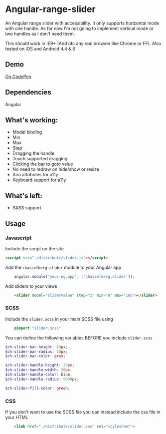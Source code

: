 # Angular-range-slider

An Angular range slider with accessibility. It only supports horizontal mode with one handle. As for now I'm not going to implement vertical mode or two handles as I don't need them.

This should work in IE9+ (And ofc any real browser like Chrome or FF). Also tested on iOS and Android 4.4 & 6

## Demo
[On CodePen](http://codepen.io/anon/pen/gPrVRX)

## Dependencies
Angular

## What's working:
* Model binding
* Min
* Max
* Step
* Dragging the handle
* Touch supported dragging
* Clicking the bar to goto value
* No need to redraw on hide/show or resize
* Aria attributes for a11y
* Keyboard support for a11y

## What's left:
* SASS support

## Usage
### Javascript

Include the script on the site
```html
<script src="./distribute/slider.js"></script>
```

Add the `chasselberg.slider` module to your Angular app
```javascript
    angular.module('your.ng.app', ['chasselberg.slider']);
```
Add sliders to your views
```html
    <slider model="sliderValue" step="2" min="0" max="100"></slider>
```

### SCSS
Include the `slider.scss` in your main SCSS file using
```scss
    @import "slider.scss"
```
You can define the following variables BEFORE you include `slider.scss`
```scss
$ch-slider-bar-height: 10px;
$ch-slider-bar-radius: 10px;
$ch-slider-bar-color: grey;

$ch-slider-handle-height: 20px;
$ch-slider-handle-width: 20px;
$ch-slider-handle-color: blue;
$ch-slider-handle-radius: 9999px;

$ch-slider-fill-color: green;
```
### CSS
If you don't want to use the SCSS file you can instead include the css file in your HTML
```html
    <link href="./distribute/slider.css" rel="stylesheet">
```
